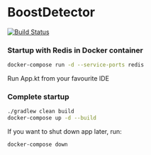 # BoostDetector
[![Build Status](https://travis-ci.com/galleyltd/boost-detector-backend.svg?branch=master)](https://travis-ci.com/galleyltd/boost-detector-backend)

### Startup with Redis in Docker container
```bash
docker-compose run -d --service-ports redis
```

Run App.kt from your favourite IDE

### Complete startup
```bash
./gradlew clean build
docker-compose up -d --build
```

If you want to shut down app later, run:
```bash
docker-compose down
```
